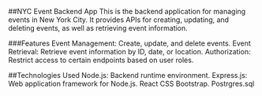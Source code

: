 ##NYC Event Backend App
This is the backend application for managing events in New York City. It provides APIs for creating, updating, and deleting events, as well as retrieving event information.

###Features
Event Management: Create, update, and delete events.
Event Retrieval: Retrieve event information by ID, date, or location.
Authorization: Restrict access to certain endpoints based on user roles.

##Technologies Used
Node.js: Backend runtime environment.
Express.js: Web application framework for Node.js.
React
CSS Bootstrap.
Postrgres.sql









